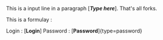 This is a input line in a paragraph [___Type here___]. That's all forks.

This is a formulay :

Login     : [__Login__]
Password  : [__Password__]{type=password}
